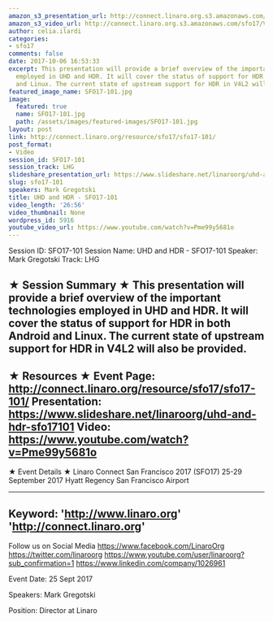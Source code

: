 ```yaml
---
amazon_s3_presentation_url: http://connect.linaro.org.s3.amazonaws.com/sfo17/Presentations/SFO17-101%20%20UHD%20%2B%20HDR.pdf
amazon_s3_video_url: http://connect.linaro.org.s3.amazonaws.com/sfo17/Videos/SFO17-101%20UHD%20and%20HDR.mp4
author: celia.ilardi
categories:
- sfo17
comments: false
date: 2017-10-06 16:53:33
excerpt: This presentation will provide a brief overview of the important technologies
  employed in UHD and HDR. It will cover the status of support for HDR in both Android
  and Linux. The current state of upstream support for HDR in V4L2 will also be provided.
featured_image_name: SFO17-101.jpg
image:
  featured: true
  name: SFO17-101.jpg
  path: /assets/images/featured-images/SFO17-101.jpg
layout: post
link: http://connect.linaro.org/resource/sfo17/sfo17-101/
post_format:
- Video
session_id: SFO17-101
session_track: LHG
slideshare_presentation_url: https://www.slideshare.net/linaroorg/uhd-and-hdr-sfo17101
slug: sfo17-101
speakers: Mark Gregotski
title: UHD and HDR - SFO17-101
video_length: '26:56'
video_thumbnail: None
wordpress_id: 5916
youtube_video_url: https://www.youtube.com/watch?v=Pme99y5681o
---
```


Session ID: SFO17-101
Session Name: UHD and HDR - SFO17-101
Speaker: Mark Gregotski
Track: LHG


★ Session Summary ★
This presentation will provide a brief overview of the important technologies employed in UHD and HDR. It will cover the status of support for HDR in both Android and Linux. The current state of upstream support for HDR in V4L2 will also be provided.
---------------------------------------------------
★ Resources ★
Event Page: http://connect.linaro.org/resource/sfo17/sfo17-101/
Presentation: https://www.slideshare.net/linaroorg/uhd-and-hdr-sfo17101
Video: https://www.youtube.com/watch?v=Pme99y5681o
 ---------------------------------------------------

★ Event Details ★
Linaro Connect San Francisco 2017 (SFO17)
25-29 September 2017
Hyatt Regency San Francisco Airport

---------------------------------------------------
Keyword: 
'http://www.linaro.org'
'http://connect.linaro.org'
---------------------------------------------------
Follow us on Social Media
https://www.facebook.com/LinaroOrg
https://twitter.com/linaroorg
https://www.youtube.com/user/linaroorg?sub_confirmation=1
https://www.linkedin.com/company/1026961

Event Date: 25 Sept 2017

Speakers: Mark Gregotski

Position: Director at Linaro